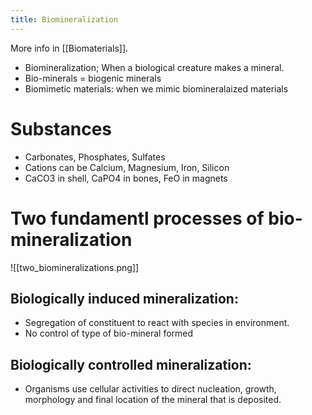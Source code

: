 ```yaml
---
title: Biomineralization
---
```

More info in [[Biomaterials]].
- Biomineralization; When a biological creature makes a mineral.
- Bio-minerals = biogenic minerals
- Biomimetic materials: when we mimic biomineralaized materials

# Substances
- Carbonates, Phosphates, Sulfates
- Cations can be Calcium, Magnesium, Iron, Silicon
- CaCO3 in shell, CaPO4 in bones, FeO in magnets

# Two fundamentl processes of bio-mineralization
![[two_biomineralizations.png]]
## Biologically induced mineralization:
- Segregation of constituent to react with species in environment.
- No control of type of bio-mineral formed

## Biologically controlled mineralization:
- Organisms use cellular activities to direct nucleation, growth, morphology and final location of the mineral that is deposited.